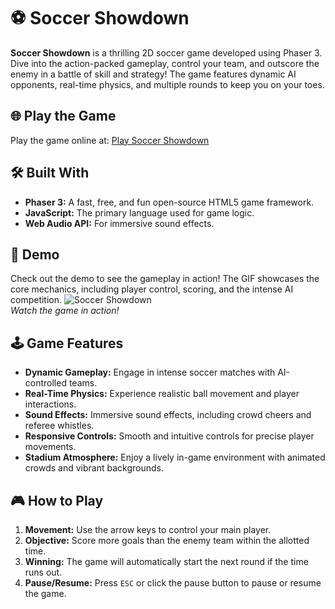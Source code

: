 # ⚽️ Soccer Showdown

**Soccer Showdown** is a thrilling 2D soccer game developed using Phaser 3. Dive into the action-packed gameplay, control your team, and outscore the enemy in a battle of skill and strategy! The game features dynamic AI opponents, real-time physics, and multiple rounds to keep you on your toes.

## 🌐 Play the Game
Play the game online at: [Play Soccer Showdown](https://soccer-showdown.netlify.app/)


## 🛠️ Built With
- **Phaser 3:** A fast, free, and fun open-source HTML5 game framework.
- **JavaScript:** The primary language used for game logic.
- **Web Audio API:** For immersive sound effects.

## 📸 Demo

Check out the demo to see the gameplay in action! The GIF showcases the core mechanics, including player control, scoring, and the intense AI competition.
![Soccer Showdown](assets/demo-video.gif)  
*Watch the game in action!*

## 🕹️ Game Features

- **Dynamic Gameplay:** Engage in intense soccer matches with AI-controlled teams. 
- **Real-Time Physics:** Experience realistic ball movement and player interactions.
- **Sound Effects:** Immersive sound effects, including crowd cheers and referee whistles.
- **Responsive Controls:** Smooth and intuitive controls for precise player movements.
- **Stadium Atmosphere:** Enjoy a lively in-game environment with animated crowds and vibrant backgrounds.

## 🎮 How to Play

1. **Movement:** Use the arrow keys to control your main player.
2. **Objective:** Score more goals than the enemy team within the allotted time.
3. **Winning:** The game will automatically start the next round if the time runs out.
4. **Pause/Resume:** Press `ESC` or click the pause button to pause or resume the game.

